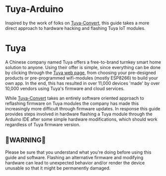 # Tuya-Arduino
Inspired by the work of folks on [Tuya-Convert](https://github.com/ct-Open-Source/tuya-convert), this guide takes a more direct approach to hardware hacking and flashing Tuya IoT modules. 

# Tuya

A Chinese company named Tuya offers a free-to-brand turnkey smart home solution to anyone. Using their offer is simple, since everything can be done by clicking through the [Tuya web page](https://en.tuya.com/), from choosing your pre-designed products or pre-programmed wifi-modules (mostly ESP8266) to build your own app. In the end, this has resulted in over 11,000 devices 'made' by over 10,000 vendors using Tuya's firmware and cloud services.

While [Tuya-Convert](https://github.com/ct-Open-Source/tuya-convert) takes an entirely software oriented approach to reflashing firmware on Tuya modules the company has made this increasingly more difficult through firmware updates. In response this guide provides steps involved in hardware flashing a Tuya module through the Arduino IDE after some simple hardware modifications, which should work regardless of Tuya firmware version.

## 🚨WARNING🚨
Please be sure that you understand what you're doing before using this guide and software. Flashing an alternative firmware and modifying hardware can lead to unexpected behavior and/or render the device unusable so that it might be permanently damaged.
